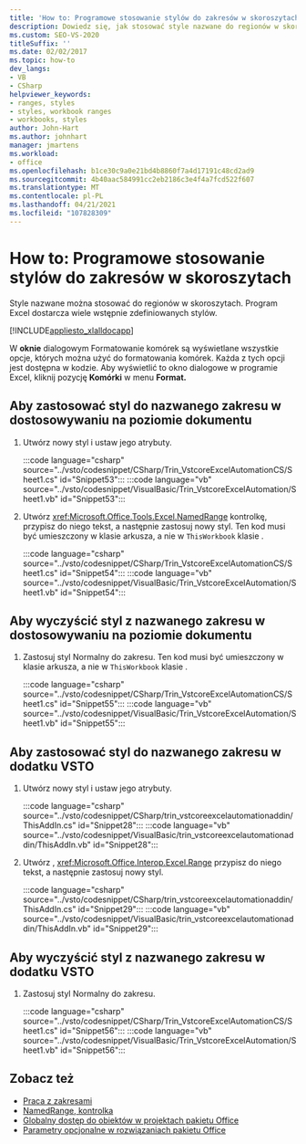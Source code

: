 ```yaml
---
title: 'How to: Programowe stosowanie stylów do zakresów w skoroszytach'
description: Dowiedz się, jak stosować style nazwane do regionów w skoroszytach. Program Excel dostarcza wiele wstępnie zdefiniowanych stylów.
ms.custom: SEO-VS-2020
titleSuffix: ''
ms.date: 02/02/2017
ms.topic: how-to
dev_langs:
- VB
- CSharp
helpviewer_keywords:
- ranges, styles
- styles, workbook ranges
- workbooks, styles
author: John-Hart
ms.author: johnhart
manager: jmartens
ms.workload:
- office
ms.openlocfilehash: b1ce30c9a0e21bd4b8860f7a4d17191c48cd2ad9
ms.sourcegitcommit: 4b40aac584991cc2eb2186c3e4f4a7fcd522f607
ms.translationtype: MT
ms.contentlocale: pl-PL
ms.lasthandoff: 04/21/2021
ms.locfileid: "107828309"
---
```

# <a name="how-to-programmatically-apply-styles-to-ranges-in-workbooks"></a>How to: Programowe stosowanie stylów do zakresów w skoroszytach
  Style nazwane można stosować do regionów w skoroszytach. Program Excel dostarcza wiele wstępnie zdefiniowanych stylów.

 [!INCLUDE[appliesto_xlalldocapp](../vsto/includes/appliesto-xlalldocapp-md.md)]

 W **oknie** dialogowym Formatowanie komórek są wyświetlane wszystkie opcje, których można użyć do formatowania komórek. Każda z tych opcji jest dostępna w kodzie. Aby wyświetlić to okno dialogowe w programie Excel, kliknij pozycję **Komórki** w menu **Format.**

## <a name="to-apply-a-style-to-a-named-range-in-a-document-level-customization"></a>Aby zastosować styl do nazwanego zakresu w dostosowywaniu na poziomie dokumentu

1. Utwórz nowy styl i ustaw jego atrybuty.

     :::code language="csharp" source="../vsto/codesnippet/CSharp/Trin_VstcoreExcelAutomationCS/Sheet1.cs" id="Snippet53":::
     :::code language="vb" source="../vsto/codesnippet/VisualBasic/Trin_VstcoreExcelAutomation/Sheet1.vb" id="Snippet53":::

2. Utwórz <xref:Microsoft.Office.Tools.Excel.NamedRange> kontrolkę, przypisz do niego tekst, a następnie zastosuj nowy styl. Ten kod musi być umieszczony w klasie arkusza, a nie w `ThisWorkbook` klasie .

     :::code language="csharp" source="../vsto/codesnippet/CSharp/Trin_VstcoreExcelAutomationCS/Sheet1.cs" id="Snippet54":::
     :::code language="vb" source="../vsto/codesnippet/VisualBasic/Trin_VstcoreExcelAutomation/Sheet1.vb" id="Snippet54":::

## <a name="to-clear-a-style-from-a-named-range-in-a-document-level-customization"></a>Aby wyczyścić styl z nazwanego zakresu w dostosowywaniu na poziomie dokumentu

1. Zastosuj styl Normalny do zakresu. Ten kod musi być umieszczony w klasie arkusza, a nie w `ThisWorkbook` klasie .

     :::code language="csharp" source="../vsto/codesnippet/CSharp/Trin_VstcoreExcelAutomationCS/Sheet1.cs" id="Snippet55":::
     :::code language="vb" source="../vsto/codesnippet/VisualBasic/Trin_VstcoreExcelAutomation/Sheet1.vb" id="Snippet55":::

## <a name="to-apply-a-style-to-a-named-range-in-a-vsto-add-in"></a>Aby zastosować styl do nazwanego zakresu w dodatku VSTO

1. Utwórz nowy styl i ustaw jego atrybuty.

     :::code language="csharp" source="../vsto/codesnippet/CSharp/trin_vstcoreexcelautomationaddin/ThisAddIn.cs" id="Snippet28":::
     :::code language="vb" source="../vsto/codesnippet/VisualBasic/trin_vstcoreexcelautomationaddin/ThisAddIn.vb" id="Snippet28":::

2. Utwórz , <xref:Microsoft.Office.Interop.Excel.Range> przypisz do niego tekst, a następnie zastosuj nowy styl.

     :::code language="csharp" source="../vsto/codesnippet/CSharp/trin_vstcoreexcelautomationaddin/ThisAddIn.cs" id="Snippet29":::
     :::code language="vb" source="../vsto/codesnippet/VisualBasic/trin_vstcoreexcelautomationaddin/ThisAddIn.vb" id="Snippet29":::

## <a name="to-clear-a-style-from-a-named-range-in-a-vsto-add-in"></a>Aby wyczyścić styl z nazwanego zakresu w dodatku VSTO

1. Zastosuj styl Normalny do zakresu.

     :::code language="csharp" source="../vsto/codesnippet/CSharp/Trin_VstcoreExcelAutomationCS/Sheet1.cs" id="Snippet56":::
     :::code language="vb" source="../vsto/codesnippet/VisualBasic/Trin_VstcoreExcelAutomation/Sheet1.vb" id="Snippet56":::

## <a name="see-also"></a>Zobacz też
- [Praca z zakresami](../vsto/working-with-ranges.md)
- [NamedRange, kontrolka](../vsto/namedrange-control.md)
- [Globalny dostęp do obiektów w projektach pakietu Office](../vsto/global-access-to-objects-in-office-projects.md)
- [Parametry opcjonalne w rozwiązaniach pakietu Office](../vsto/optional-parameters-in-office-solutions.md)
